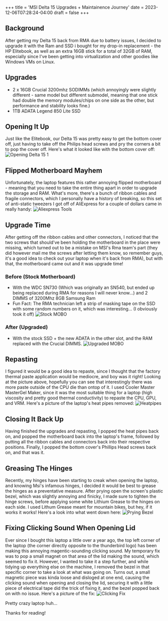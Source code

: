 +++
title = 'MSI Delta 15 Upgrades + Maintainence Journey'
date = 2023-12-06T07:28:24-04:00
draft = false
+++
## Background
After getting my Delta 15 back from RMA due to battery issues, I decided to upgrade it with the Ram and SSD i bought for my drop-in replacement - the HP Elitebook, as well as an extra 16GB stick for a total of 32GB of RAM, especially since I've been getting into virtualization and other goodies like Windows VMs on Linux.

## Upgrades
- 2 x 16GB Crucial 3200mhz SODIMMs (which annoyingly were slightly different - same model but different submodel, meaning that one stick had double the memory modules/chips on one side as the other, but performance and stability looks fine.)
- 1TB ADATA Legend 850 Lite SSD

## Opening It Up
Just like the Elitebook, our Delta 15 was pretty easy to get the bottom cover off, just having to take off the Philips head screws and pry the corners a bit to pop the cover off. Here's what it looked like with the bottom cover off:
![Opening Delta 15 1](/img/laptop/msifirstopen.jpg)

## Flipped Motherboard Mayhem
Unfortunately, the laptop features this rather annoying flipped motherboard - meaning that you need to take the entire thing apart in order to upgrade the storage and RAM. What's more, there's a bunch of ribbon cables and fragile connectors, which I personally have a history of breaking, so this set of anti-static tweezers I got off of AliExpress for a couple of dollars came in really handy:
![Aliexpress Tools](/img/laptop/alitools.jpg)

## Upgrade Time
After getting off the ribbon cables and other connectors, I noticed that the two screws that should've been holding the motherboard in the place were missing, which turned out to be a mistake on MSI's Rma team's part (they did however mail me the screws after letting them know, so remember guys, it's a good idea to check out your laptop when it's back from RMA), but with that, the motherboard came out and it was upgrade time!


### Before (Stock Motherboard)
- With the WDC SN730 (Which was originally an SN540, but ended up being replaced during RMA for reasons I will never know...) and 2 DIMMS of 3200Mhz 8GB Samsung Ram
- Fun Fact: The RMA technician left a strip of masking tape on the SSD with some random numbers on it, which was interesting... (I obviously took it off)
![Stock MOBO](/img/laptop/msimobostock.jpg)


### After (Upgraded)
- With the stock SSD + the new ADATA in the other slot, and the RAM replaced with the Crucial DIMMS.
![Upgraded MOBO](/img/laptop/msiupgraded.jpg)

## Repasting
I figured it would be a good idea to repaste, since I thought that the factory thermal paste application would be mediocre, and boy was it right! Looking at the picture above, hopefully you can see that interestingly there was more paste outside of the CPU die than ontop of it. I used Cooler Master MasterGel Maker, since it was the most suitable thing for a laptop (high viscosity and pretty good thermal conductivity) to repaste the CPU, GPU, and VRM. Here's a picture of the laptop's heat pipes removed:
![Heatpipes](/img/laptop/msiheatpipe.jpg)

## Closing It Back Up
Having finished the upgrades and repasting, I popped the heat pipes back on, and popped the motherboard back into the laptop's frame, followed by putting all the ribbon cables and connectors back into their respective positions. Finally, I popped the bottom cover's Phillips Head screws back on, and that was it.

## Greasing The Hinges
Recently, my hinges have been starting to creak when opening the laptop, and knowing Msi's infamous hinges, I decided it would be best to grease the hinges as a preventative measure. After prying open the screen's plastic bezel, which was slightly annoying and finicky, I made sure to tighten the hinge screws, before applying some white Lithium Grease to the hinges on each side. I used Lithum Grease meant for mountain bikes, but hey, if it works it works! Here's a look into what went down here:
![Prying Bezel](/img/laptop/hinges.jpg)

## Fixing Clicking Sound When Opening Lid
Ever since I bought this laptop a little over a year ago, the top left corner of the laptop (the corner directly opposite to the thunderbird logo) has been making this annoying magentic-sounding clicking sound. My temporary fix was to pop a small magnet on that area of the lid making the sound, which seemed to fix it. However, I wanted to take it a step further, and while tidying up everything else on the machine, I removed the bezel in that specific corner to take a look at what was going on. Turns out, a small magnetic piece was kinda loose and disloged at one end, causing the clicking sound when opening and closing the lid, securing it with a little piece of electrical tape did the trick of fixing it, and the bezel popped back on with no issue. Here's a picture of the fix:
![Clicking Fix](/img/laptop/clicking.jpg)


Pretty crazy laptop huh...


Thanks for reading!